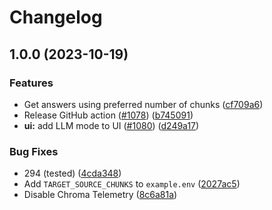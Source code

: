 # Changelog

## 1.0.0 (2023-10-19)


### Features

* Get answers using preferred number of chunks ([cf709a6](https://github.com/imartinez/privateGPT/commit/cf709a6b7a951fc333ef5a089b24179ca660469b))
* Release GitHub action ([#1078](https://github.com/imartinez/privateGPT/issues/1078)) ([b745091](https://github.com/imartinez/privateGPT/commit/b7450911b25b0b70528fd4b620cffb90766e3448))
* **ui:** add LLM mode to UI ([#1080](https://github.com/imartinez/privateGPT/issues/1080)) ([d249a17](https://github.com/imartinez/privateGPT/commit/d249a17c330abd122e4988d35d94bcc2df980700))


### Bug Fixes

* 294 (tested) ([4cda348](https://github.com/imartinez/privateGPT/commit/4cda348cf87f56ff237e376b03732b1b47a99215))
* Add `TARGET_SOURCE_CHUNKS` to `example.env` ([2027ac5](https://github.com/imartinez/privateGPT/commit/2027ac563b6606199563632191b65f5105af8ebe))
* Disable Chroma Telemetry ([8c6a81a](https://github.com/imartinez/privateGPT/commit/8c6a81a07fc9c800d53f62a33f5ae3b5247a22a6))
